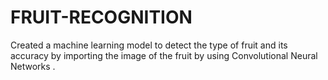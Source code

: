 # FRUIT-RECOGNITION
Created a machine learning model to detect the type of fruit and its accuracy by  importing the image of the fruit by using Convolutional Neural Networks .

